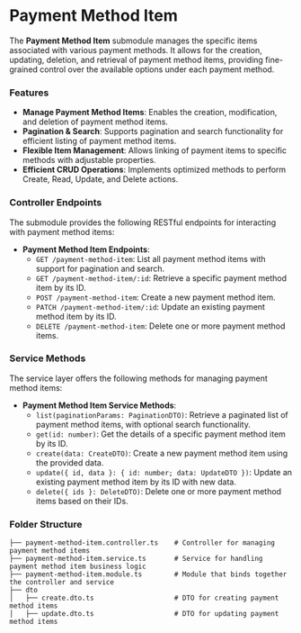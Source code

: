# Payment Method Item

The **Payment Method Item** submodule manages the specific items associated with various payment methods. It allows for the creation, updating, deletion, and retrieval of payment method items, providing fine-grained control over the available options under each payment method.

### Features

- **Manage Payment Method Items**: Enables the creation, modification, and deletion of payment method items.
- **Pagination & Search**: Supports pagination and search functionality for efficient listing of payment method items.
- **Flexible Item Management**: Allows linking of payment items to specific methods with adjustable properties.
- **Efficient CRUD Operations**: Implements optimized methods to perform Create, Read, Update, and Delete actions.

### Controller Endpoints

The submodule provides the following RESTful endpoints for interacting with payment method items:

- **Payment Method Item Endpoints**:
  - `GET /payment-method-item`: List all payment method items with support for pagination and search.
  - `GET /payment-method-item/:id`: Retrieve a specific payment method item by its ID.
  - `POST /payment-method-item`: Create a new payment method item.
  - `PATCH /payment-method-item/:id`: Update an existing payment method item by its ID.
  - `DELETE /payment-method-item`: Delete one or more payment method items.

### Service Methods

The service layer offers the following methods for managing payment method items:

- **Payment Method Item Service Methods**:
  - `list(paginationParams: PaginationDTO)`: Retrieve a paginated list of payment method items, with optional search functionality.
  - `get(id: number)`: Get the details of a specific payment method item by its ID.
  - `create(data: CreateDTO)`: Create a new payment method item using the provided data.
  - `update({ id, data }: { id: number; data: UpdateDTO })`: Update an existing payment method item by its ID with new data.
  - `delete({ ids }: DeleteDTO)`: Delete one or more payment method items based on their IDs.

### Folder Structure

```plaintext
├── payment-method-item.controller.ts    # Controller for managing payment method items
├── payment-method-item.service.ts       # Service for handling payment method item business logic
├── payment-method-item.module.ts        # Module that binds together the controller and service
├── dto
│   ├── create.dto.ts                    # DTO for creating payment method items
│   ├── update.dto.ts                    # DTO for updating payment method items
```
